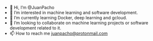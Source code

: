 - 👋 Hi, I’m @JuanPacho
- 👀 I’m interested in machine learning and software development.
- 🌱 I’m currently learning Docker, deep learning and gcloud.
- 💞️ I’m looking to collaborate on machine learning projects or software development related to it.
- 📫 How to reach me juanpacho@protonmail.com

<!---
JuanPacho/JuanPacho is a ✨ special ✨ repository because its `README.md` (this file) appears on your GitHub profile.
You can click the Preview link to take a look at your changes.
--->
